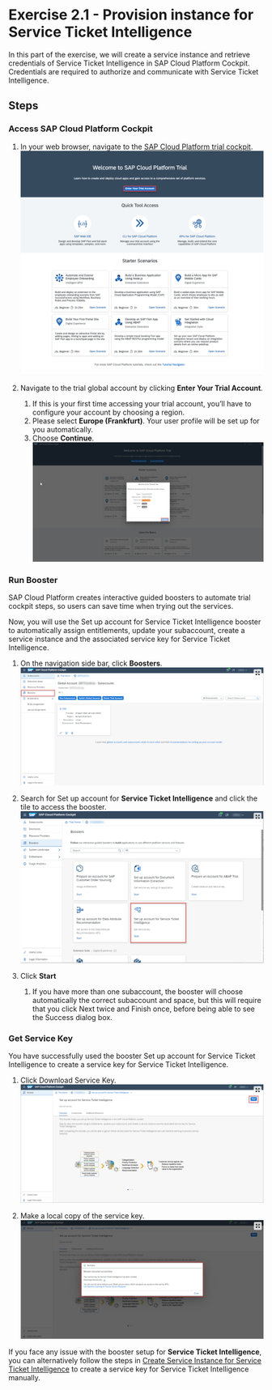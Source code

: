 # Exercise 2.1 - Provision instance for Service Ticket Intelligence

In this part of the exercise, we will create a service instance and retrieve credentials of Service Ticket Intelligence in SAP Cloud Platform Cockpit. Credentials are required to authorize and communicate with Service Ticket Intelligence. 

## Steps

### Access SAP Cloud Platform Cockpit

1. In your web browser, navigate to the [SAP Cloud Platform trial cockpit](https://cockpit.hanatrial.ondemand.com/).
   ![](../images/1.1.png)

1. Navigate to the trial global account by clicking **Enter Your Trial Account**.
   1. If this is your first time accessing your trial account, you’ll have to configure your account by choosing a region.
   1. Please select **Europe (Frankfurt)**. Your user profile will be set up for you automatically.
   1. Choose **Continue**.
      ![](../images/1.2.png)

### Run Booster
SAP Cloud Platform creates interactive guided boosters to automate trial cockpit steps, so users can save time when trying out the services.

Now, you will use the Set up account for Service Ticket Intelligence booster to automatically assign entitlements, update your subaccount, create a service instance and the associated service key for Service Ticket Intelligence.

1. On the navigation side bar, click **Boosters**.
   ![](../images/1.3.png)

1. Search for Set up account for **Service Ticket Intelligence** and click the tile to access the booster.
   ![](../images/1.4.png)
   
1. Click **Start**
   1. If you have more than one subaccount, the booster will choose automatically the correct subaccount and space, but this will require that you click Next twice and Finish once, before being able to see the Success dialog box.

### Get Service Key
You have successfully used the booster Set up account for Service Ticket Intelligence to create a service key for Service Ticket Intelligence.

1. Click Download Service Key.
   ![](../images/1.5.png)

1. Make a local copy of the service key. 
   ![](../images/1.6.png)

If you face any issue with the booster setup for **Service Ticket Intelligence**, you can alternatively follow the steps in [Create Service Instance for Service Ticket Intelligence](https://developers.sap.com/tutorials/cp-aibus-sti-service-instance.html) to create a service key for Service Ticket Intelligence manually.
